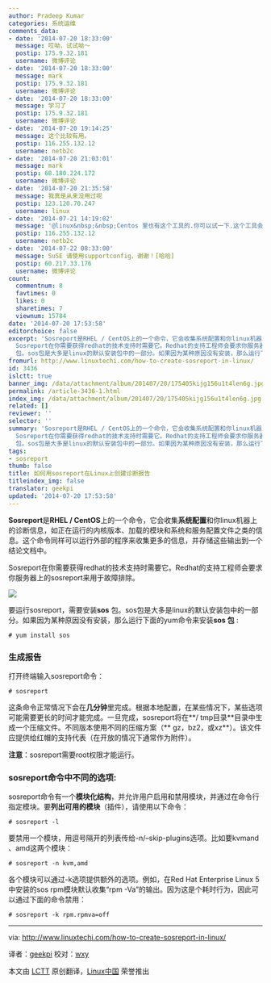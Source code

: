 ```yaml
---
author: Pradeep Kumar
categories: 系统运维
comments_data:
- date: '2014-07-20 18:33:00'
  message: 哎呦，试试呦～
  postip: 175.9.32.181
  username: 微博评论
- date: '2014-07-20 18:33:00'
  message: mark
  postip: 175.9.32.181
  username: 微博评论
- date: '2014-07-20 18:33:00'
  message: 学习了
  postip: 175.9.32.181
  username: 微博评论
- date: '2014-07-20 19:14:25'
  message: 这个比较有用。
  postip: 116.255.132.12
  username: netb2c
- date: '2014-07-20 21:03:01'
  message: mark
  postip: 68.180.224.172
  username: 微博评论
- date: '2014-07-20 21:35:58'
  message: 我真是从来没用过呢
  postip: 123.120.70.247
  username: linux
- date: '2014-07-21 14:19:02'
  message: '@linux&nbsp;&nbsp;Centos 里也有这个工具的.你可以试一下.这个工具会采集系统一些配置文件,比如启动配置,ip配置,日志等,红帽的工程师通过分析这些问题进行排错.'
  postip: 116.255.132.12
  username: netb2c
- date: '2014-07-22 08:33:00'
  message: SuSE 请使用supportconfig，谢谢！[哈哈]
  postip: 60.217.33.176
  username: 微博评论
count:
  commentnum: 8
  favtimes: 0
  likes: 0
  sharetimes: 7
  viewnum: 15784
date: '2014-07-20 17:53:58'
editorchoice: false
excerpt: 'Sosreport是RHEL / CentOS上的一个命令，它会收集系统配置和你linux机器上的诊断信息，如正在运行的内核版本、加载的模块和系统和服务配置文件之类的信息。这个命令同样可以运行外部的程序来收集更多的信息，并存储这些输出到一个结论文档中。
  Sosreport在你需要获得redhat的技术支持时需要它。Redhat的支持工程师会要求你服务器上的sosreport来用于故障排除。  要运行sosreport，需要安装sos
  包。sos包是大多是linux的默认安装包中的一部分。如果因为某种原因没有安装，那么运行下面的yum命令来安装sos 包 : # yum install sos  生成报告'
fromurl: http://www.linuxtechi.com/how-to-create-sosreport-in-linux/
id: 3436
islctt: true
banner_img: /data/attachment/album/201407/20/175405kijg156u1t4len6g.jpg
permalink: /article-3436-1.html
index_img: /data/attachment/album/201407/20/175405kijg156u1t4len6g.jpg.thumb.jpg
related: []
reviewer: ''
selector: ''
summary: 'Sosreport是RHEL / CentOS上的一个命令，它会收集系统配置和你linux机器上的诊断信息，如正在运行的内核版本、加载的模块和系统和服务配置文件之类的信息。这个命令同样可以运行外部的程序来收集更多的信息，并存储这些输出到一个结论文档中。
  Sosreport在你需要获得redhat的技术支持时需要它。Redhat的支持工程师会要求你服务器上的sosreport来用于故障排除。  要运行sosreport，需要安装sos
  包。sos包是大多是linux的默认安装包中的一部分。如果因为某种原因没有安装，那么运行下面的yum命令来安装sos 包 : # yum install sos  生成报告'
tags:
- sosreport
thumb: false
title: 如何用sosreport在Linux上创建诊断报告
titleindex_img: false
translator: geekpi
updated: '2014-07-20 17:53:58'
---
```


**Sosreport**是**RHEL / CentOS**上的一个命令，它会收集**系统配置**和你linux机器上的诊断信息，如正在运行的内核版本、加载的模块和系统和服务配置文件之类的信息。这个命令同样可以运行外部的程序来收集更多的信息，并存储这些输出到一个结论文档中。


Sosreport在你需要获得redhat的技术支持时需要它。Redhat的支持工程师会要求你服务器上的sosreport来用于故障排除。


![](/data/attachment/album/201407/20/175405kijg156u1t4len6g.jpg)


要运行sosreport，需要安装**sos** 包。sos包是大多是linux的默认安装包中的一部分。如果因为某种原因没有安装，那么运行下面的yum命令来安装**sos 包** :



```
# yum install sos 

```

### 生成报告


打开终端输入sosreport命令：



```
# sosreport 

```

这条命令正常情况下会在**几分钟**里完成。根据本地配置，在某些情况下，某些选项可能需要更长的时间才能完成。一旦完成，sosreport将在**/ tmp目录**目录中生成一个压缩文件。不同版本使用不同的压缩方案（\*\* gz，bz2，或xz\*\*）。该文件应提供给红帽的支持代表（在开放的情况下通常作为附件）。


**注意**：sosreport需要root权限才能运行。


### sosreport命令中不同的选项:


sosreport命令有一个**模块化结构**，并允许用户启用和禁用模块，并通过在命令行指定模块。要**列出可用的模块**（插件），请使用以下命令：



```
# sosreport -l

```

要禁用一个模块，用逗号隔开的列表传给-n/–skip-plugins选项。比如要kvmand 、amd这两个模块：



```
# sosreport -n kvm,amd

```

各个模块可以通过-k选项提供额外的选项。例如，在Red Hat Enterprise Linux 5中安装的sos rpm模块默认收集“rpm -Va”的输出。因为这是个耗时行为，因此可以通过下面的命令禁用：



```
# sosreport -k rpm.rpmva=off 

```



---


via: <http://www.linuxtechi.com/how-to-create-sosreport-in-linux/>


译者：[geekpi](https://github.com/geekpi) 校对：[wxy](https://github.com/wxy)


本文由 [LCTT](https://github.com/LCTT/TranslateProject) 原创翻译，[Linux中国](http://linux.cn/) 荣誉推出